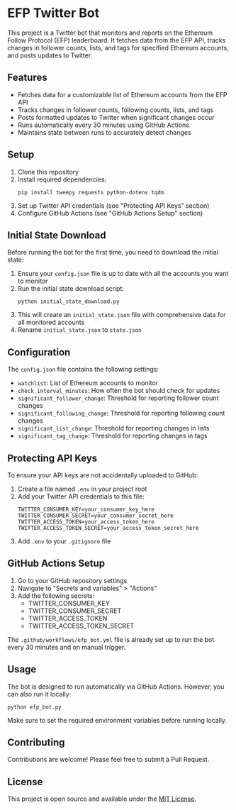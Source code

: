 # EFP Twitter Bot

This project is a Twitter bot that monitors and reports on the Ethereum Follow Protocol (EFP) leaderboard. It fetches data from the EFP API, tracks changes in follower counts, lists, and tags for specified Ethereum accounts, and posts updates to Twitter.

## Features

- Fetches data for a customizable list of Ethereum accounts from the EFP API
- Tracks changes in follower counts, following counts, lists, and tags
- Posts formatted updates to Twitter when significant changes occur
- Runs automatically every 30 minutes using GitHub Actions
- Maintains state between runs to accurately detect changes

## Setup

1. Clone this repository
2. Install required dependencies:
   ```
   pip install tweepy requests python-dotenv tqdm
   ```
3. Set up Twitter API credentials (see "Protecting API Keys" section)
4. Configure GitHub Actions (see "GitHub Actions Setup" section)

## Initial State Download

Before running the bot for the first time, you need to download the initial state:

1. Ensure your `config.json` file is up to date with all the accounts you want to monitor
2. Run the initial state download script:
   ```
   python initial_state_download.py
   ```
3. This will create an `initial_state.json` file with comprehensive data for all monitored accounts
4. Rename `initial_state.json` to `state.json`

## Configuration

The `config.json` file contains the following settings:

- `watchlist`: List of Ethereum accounts to monitor
- `check_interval_minutes`: How often the bot should check for updates
- `significant_follower_change`: Threshold for reporting follower count changes
- `significant_following_change`: Threshold for reporting following count changes
- `significant_list_change`: Threshold for reporting changes in lists
- `significant_tag_change`: Threshold for reporting changes in tags

## Protecting API Keys

To ensure your API keys are not accidentally uploaded to GitHub:

1. Create a file named `.env` in your project root
2. Add your Twitter API credentials to this file:
   ```
   TWITTER_CONSUMER_KEY=your_consumer_key_here
   TWITTER_CONSUMER_SECRET=your_consumer_secret_here
   TWITTER_ACCESS_TOKEN=your_access_token_here
   TWITTER_ACCESS_TOKEN_SECRET=your_access_token_secret_here
   ```
3. Add `.env` to your `.gitignore` file

## GitHub Actions Setup

1. Go to your GitHub repository settings
2. Navigate to "Secrets and variables" > "Actions"
3. Add the following secrets:
   - TWITTER_CONSUMER_KEY
   - TWITTER_CONSUMER_SECRET
   - TWITTER_ACCESS_TOKEN
   - TWITTER_ACCESS_TOKEN_SECRET

The `.github/workflows/efp_bot.yml` file is already set up to run the bot every 30 minutes and on manual trigger.

## Usage

The bot is designed to run automatically via GitHub Actions. However, you can also run it locally:

```
python efp_bot.py
```

Make sure to set the required environment variables before running locally.

## Contributing

Contributions are welcome! Please feel free to submit a Pull Request.

## License

This project is open source and available under the [MIT License](LICENSE).